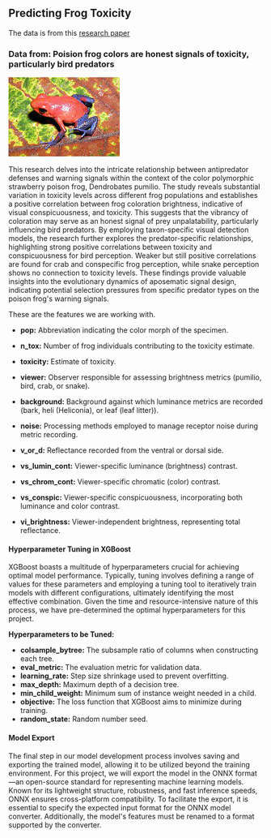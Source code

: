 ## Predicting Frog Toxicity 
The data is from this [research paper](https://zenodo.org/records/5010072#.Y2bE9HbP1D_)  
### Data from: Poision frog colors are honest signals of toxicity, particularly bird predators  

![Strawberry Poison Dart Frog](images/dendrobates-pumilio.jpeg)

This research delves into the intricate relationship between antipredator defenses and warning signals within the context of the color polymorphic strawberry poison frog, Dendrobates pumilio. The study reveals substantial variation in toxicity levels across different frog populations and establishes a positive correlation between frog coloration brightness, indicative of visual conspicuousness, and toxicity. This suggests that the vibrancy of coloration may serve as an honest signal of prey unpalatability, particularly influencing bird predators. By employing taxon-specific visual detection models, the research further explores the predator-specific relationships, highlighting strong positive correlations between toxicity and conspicuousness for bird perception. Weaker but still positive correlations are found for crab and conspecific frog perception, while snake perception shows no connection to toxicity levels. These findings provide valuable insights into the evolutionary dynamics of aposematic signal design, indicating potential selection pressures from specific predator types on the poison frog's warning signals.

These are the features we are working with.   
- **pop:** Abbreviation indicating the color morph of the specimen.

- **n_tox:** Number of frog individuals contributing to the toxicity estimate.

- **toxicity:** Estimate of toxicity.

- **viewer:** Observer responsible for assessing brightness metrics (pumilio, bird, crab, or snake).

- **background:** Background against which luminance metrics are recorded (bark, heli (Heliconia), or leaf (leaf litter)).

- **noise:** Processing methods employed to manage receptor noise during metric recording.

- **v_or_d:** Reflectance recorded from the ventral or dorsal side.

- **vs_lumin_cont:** Viewer-specific luminance (brightness) contrast.

- **vs_chrom_cont:** Viewer-specific chromatic (color) contrast.

- **vs_conspic:** Viewer-specific conspicuousness, incorporating both luminance and color contrast.

- **vi_brightness:** Viewer-independent brightness, representing total reflectance.


#### Hyperparameter Tuning in XGBoost

XGBoost boasts a multitude of hyperparameters crucial for achieving optimal model performance. Typically, tuning involves defining a range of values for these parameters and employing a tuning tool to iteratively train models with different configurations, ultimately identifying the most effective combination. Given the time and resource-intensive nature of this process, we have pre-determined the optimal hyperparameters for this project.

**Hyperparameters to be Tuned:**

- **colsample_bytree:** The subsample ratio of columns when constructing each tree.
- **eval_metric:** The evaluation metric for validation data.
- **learning_rate:** Step size shrinkage used to prevent overfitting.
- **max_depth:** Maximum depth of a decision tree.
- **min_child_weight:** Minimum sum of instance weight needed in a child.
- **objective:** The loss function that XGBoost aims to minimize during training.
- **random_state:** Random number seed.

#### Model Export

The final step in our model development process involves saving and exporting the trained model, allowing it to be utilized beyond the training environment. For this project, we will export the model in the ONNX format—an open-source standard for representing machine learning models. Known for its lightweight structure, robustness, and fast inference speeds, ONNX ensures cross-platform compatibility. To facilitate the export, it is essential to specify the expected input format for the ONNX model converter. Additionally, the model's features must be renamed to a format supported by the converter.
